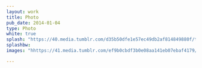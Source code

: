 ```yaml
---
layout: work
title: Photo
pub_date: 2014-01-04
type: Photo
white: true
splash: "https://40.media.tumblr.com/d35b50dfe1e57ec49db2af814849880f/tumblr_npo2fnU1bx1snf70wo2_1280.jpg"
splashbw:
images: "hhttps://41.media.tumblr.com/ef9b0cbdf3b0e08aa141eb07ebaf4179/tumblr_npo2fnU1bx1snf70wo4_1280.jpg, https://41.media.tumblr.com/79ecd76829d488fd709d7f1f6ad2d7c0/tumblr_npo2fnU1bx1snf70wo5_1280.jpg"

---
```

